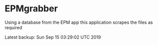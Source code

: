 # EPMgrabber
Using a database from the EPM app this application scrapes the files as required


Latest backup: Sun Sep 15 03:29:02 UTC 2019
